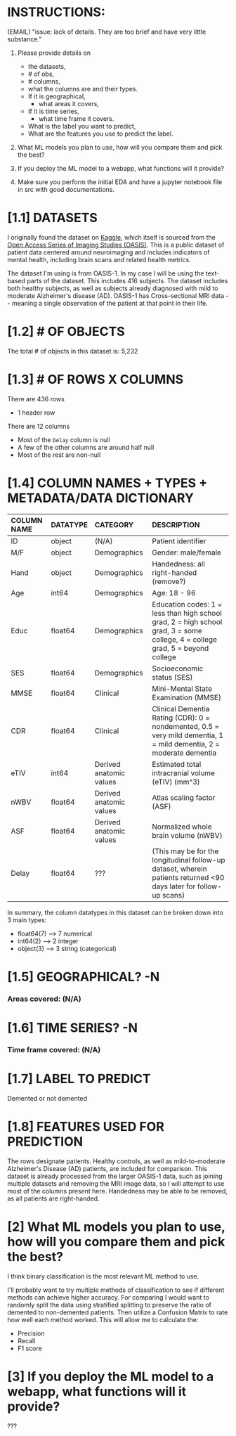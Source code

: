 # INSTRUCTIONS:

(EMAIL) "issue: lack of details. They are too brief and have very little substance."

1) Please provide details on

   - the datasets,
   - \# of obs,
   - \# columns,
   - what the columns are and their types.
   - If it is geographical,
     - what areas it covers,
   - If it is time series,
     - what time frame it covers.
   - What is the label you want to predict,
   - What are the features you use to predict the label.
2) What ML models you plan to use, how will you compare them and pick the best?
3) If you deploy the ML model to a webapp, what functions will it provide?
4) Make sure you perform the initial EDA and have a jupyter notebook file in src with good documentations.

# [1.1] DATASETS

I originally found the dataset on [Kaggle](https://www.kaggle.com/datasets/jboysen/mri-and-alzheimers), which itself is sourced from the [Open Access Series of Imaging Studies (OASIS)](https://www.oasis-brains.org/#about). This is a public dataset of patient data centered around neuroimaging and includes indicators of mental health, including brain scans and related health metrics.

The dataset I'm using is from OASIS-1. In my case I will be using the text-based parts of the dataset. This includes 416 subjects. The dataset includes both healthy subjects, as well as subjects already diagnosed with mild to moderate Alzheimer's disease (AD). OASIS-1 has Cross-sectional MRI data -- meaning a single observation of the patient at that point in their life.

# [1.2] \# OF OBJECTS

The total # of objects in this dataset is: 5,232

# [1.3] \# OF ROWS X COLUMNS

There are 436 rows

- 1 header row

There are 12 columns

- Most of the `Delay` column is null
- A few of the other columns are around half null
- Most of the rest are non-null

# [1.4] COLUMN NAMES + TYPES + METADATA/DATA DICTIONARY


| COLUMN NAME | DATATYPE | CATEGORY                | DESCRIPTION                                                                                                                   |
| :------------ | :--------- | :------------------------ | :------------------------------------------------------------------------------------------------------------------------------ |
| ID          | object   | (N/A)                   | Patient identifier                                                                                                            |
| M/F         | object   | Demographics            | Gender: male/female                                                                                                           |
| Hand        | object   | Demographics            | Handedness: all right-handed (remove?)                                                                                        |
| Age         | int64    | Demographics            | Age: 18 - 96                                                                                                                  |
| Educ        | float64  | Demographics            | Education codes: 1 = less than high school grad, 2 = high school grad, 3 = some college, 4 = college grad, 5 = beyond college |
| SES         | float64  | Demographics            | Socioeconomic status (SES)                                                                                                    |
| MMSE        | float64  | Clinical                | Mini-Mental State Examination (MMSE)                                                                                          |
| CDR         | float64  | Clinical                | Clinical Dementia Rating (CDR): 0 = nondemented, 0.5 = very mild dementia, 1 = mild dementia, 2 = moderate dementia           |
| eTIV        | int64    | Derived anatomic values | Estimated total intracranial volume (eTIV) (mm^3)                                                                             |
| nWBV        | float64  | Derived anatomic values | Atlas scaling factor (ASF)                                                                                                    |
| ASF         | float64  | Derived anatomic values | Normalized whole brain volume (nWBV)                                                                                          |
| Delay       | float64  | ???                     | (This may be for the longitudinal follow-up dataset, wherein patients returned <90 days later for follow-up scans)            |

In summary, the column datatypes in this dataset can be broken down into 3 main types:

- float64(7)  --> 7 numerical
- int64(2)    --> 2 integer
- object(3)   --> 3 string (categorical)

# [1.5] GEOGRAPHICAL? -N

### Areas covered: (N/A)

# [1.6] TIME SERIES? -N

### Time frame covered: (N/A)

# [1.7] LABEL TO PREDICT

Demented or not demented

# [1.8] FEATURES USED FOR PREDICTION

The rows designate patients. Healthy controls, as well as mild-to-moderate Alzheimer's Disease (AD) patients, are included for comparison. This dataset is already processed from the larger OASIS-1 data, such as joining multiple datasets and removing the MRI image data, so I will attempt to use most of the columns present here. Handedness may be able to be removed, as all patients are right-handed.

# [2] What ML models you plan to use, how will you compare them and pick the best?

I think binary classification is the most relevant ML method to use.

I'll probably want to try multiple methods of classification to see if different methods can achieve higher accuracy. For comparing I would want to randomly split the data using stratified splitting to preserve the ratio of demented to non-demented patients. Then utilize a Confusion Matrix to rate how well each method worked. This will allow me to calculate the:

- Precision
- Recall
- F1 score

# [3] If you deploy the ML model to a webapp, what functions will it provide?

???

